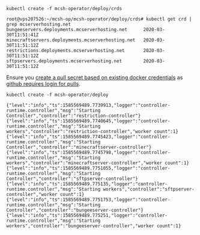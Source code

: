 
`kubectl create -f mcsh-operator/deploy/crds`

```
root@vps207526:~/mcsh-op/mcsh-operator/deploy/crds# kubectl get crd | grep mcserverhosting.net
bungeeservers.deployments.mcserverhosting.net      2020-03-30T11:51:41Z
minecraftservers.deployments.mcserverhosting.net   2020-03-30T11:51:12Z
restrictions.deployments.mcserverhosting.net       2020-03-30T11:51:12Z
sftpservers.deployments.mcserverhosting.net        2020-03-30T11:51:12Z
```

Ensure you [create a pull secret based on existing docker credentials](https://kubernetes.io/docs/tasks/configure-pod-container/pull-image-private-registry/#registry-secret-existing-credentials) as [github requires login for pulls](https://github.community/t5/How-to-use-Git-and-GitHub/Error-response-from-daemon-unauthorized-when-I-m-trying-to-pull/m-p/37129/highlight/true#M9382).

`kubectl create -f mcsh-operator/deploy`

```
{"level":"info","ts":1585569489.7739913,"logger":"controller-runtime.controller","msg":"Starting Controller","controller":"restriction-controller"}
{"level":"info","ts":1585569489.7740645,"logger":"controller-runtime.controller","msg":"Starting workers","controller":"restriction-controller","worker count":1}
{"level":"info","ts":1585569489.7745423,"logger":"controller-runtime.controller","msg":"Starting Controller","controller":"minecraftserver-controller"}
{"level":"info","ts":1585569489.7745798,"logger":"controller-runtime.controller","msg":"Starting workers","controller":"minecraftserver-controller","worker count":1}
{"level":"info","ts":1585569489.7751055,"logger":"controller-runtime.controller","msg":"Starting Controller","controller":"sftpserver-controller"}
{"level":"info","ts":1585569489.775135,"logger":"controller-runtime.controller","msg":"Starting workers","controller":"sftpserver-controller","worker count":1}
{"level":"info","ts":1585569489.7751753,"logger":"controller-runtime.controller","msg":"Starting Controller","controller":"bungeeserver-controller"}
{"level":"info","ts":1585569489.775251,"logger":"controller-runtime.controller","msg":"Starting workers","controller":"bungeeserver-controller","worker count":1}
```
